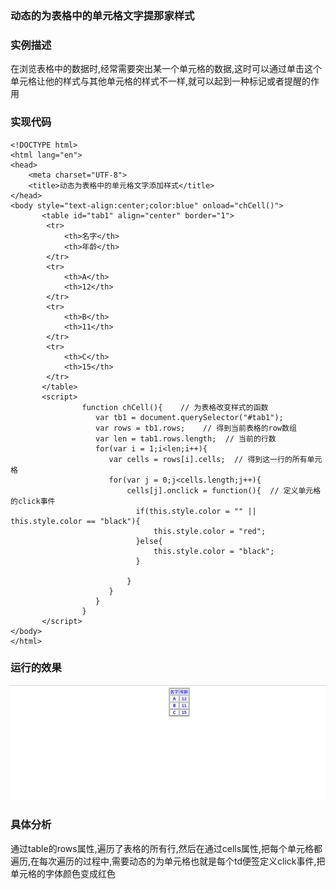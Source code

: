 ### 动态的为表格中的单元格文字提那家样式

### 实例描述

在浏览表格中的数据时,经常需要突出某一个单元格的数据,这时可以通过单击这个单元格让他的样式与其他单元格的样式不一样,就可以起到一种标记或者提醒的作用

###  实现代码

```
<!DOCTYPE html>
<html lang="en">
<head>
	<meta charset="UTF-8">
	<title>动态为表格中的单元格文字添加样式</title>
</head>
<body style="text-align:center;color:blue" onload="chCell()">
	   <table id="tab1" align="center" border="1">
	   	<tr>
	   		<th>名字</th>
	   		<th>年龄</th>
	   	</tr>
	   	<tr>
	   		<th>A</th>
	   		<th>12</th>
	   	</tr>
	   	<tr>
	   		<th>B</th>
	   		<th>11</th>
	   	</tr>
	   	<tr>
	   		<th>C</th>
	   		<th>15</th>
	   	</tr>
	   </table>
	   <script>
	   	        function chCell(){    // 为表格改变样式的函数
                   var tb1 = document.querySelector("#tab1");
                   var rows = tb1.rows;    // 得到当前表格的row数组
                   var len = tab1.rows.length;  // 当前的行数
                   for(var i = 1;i<len;i++){
                      var cells = rows[i].cells;  // 得到这一行的所有单元格
                      for(var j = 0;j<cells.length;j++){
                          cells[j].onclick = function(){  // 定义单元格的click事件
                          	if(this.style.color = "" || this.style.color == "black"){
                                this.style.color = "red";
                          	}else{
                          		this.style.color = "black";
                          	}

                          }
                      }
                   }
	   	        }
	   </script>
</body>
</html>
```

### 运行的效果

![动态的为表格中单元格文字添加样式](img/动态的为表格中的单元格文字添加样式.gif)

### 具体分析

通过table的rows属性,遍历了表格的所有行,然后在通过cells属性,把每个单元格都遍历,在每次遍历的过程中,需要动态的为单元格也就是每个td便签定义click事件,把单元格的字体颜色变成红色

